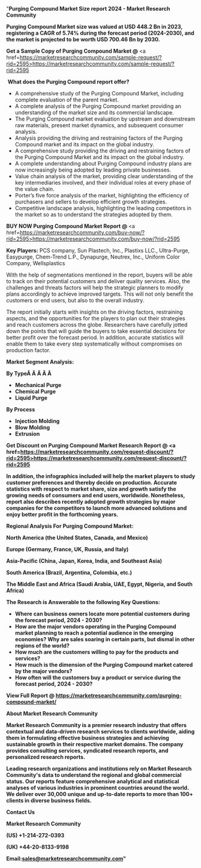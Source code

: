 "<strong>Purging Compound Market Size report 2024 - Market Research Community</strong>

<strong>Purging Compound Market size was valued at USD 448.2 Bn in 2023, registering a CAGR of 5.74% during the forecast period (2024-2030), and the market is projected to be worth USD 700.46 Bn by 2030.</strong>

<strong>Get a Sample Copy of Purging Compound Market @ </strong><a href=https://marketresearchcommunity.com/sample-request/?rid=2595><u>https://marketresearchcommunity.com/sample-request/?rid=2595</u></a>

 <strong><b>What does the Purging Compound report offer?</b></strong>
<ul>
  <li>A comprehensive study of the Purging Compound Market, including complete evaluation of the parent market.</li>
  <li>A complete analysis of the Purging Compound market providing an understanding of the market size and its commercial landscape.</li>
  <li>The Purging Compound market evaluation by upstream and downstream raw materials, present market dynamics, and subsequent consumer analysis.</li>
  <li>Analysis providing the driving and restraining factors of the Purging Compound market and its impact on the global industry.</li>
  <li>A comprehensive study providing the driving and restraining factors of the Purging Compound Market and its impact on the global industry.</li>
  <li>A complete understanding about Purging Compound industry plans are now increasingly being adopted by leading private businesses.</li>
  <li>Value chain analysis of the market, providing clear understanding of the key intermediaries involved, and their individual roles at every phase of the value chain.</li>
  <li>Porter’s five force analysis of the market, highlighting the efficiency of purchasers and sellers to develop efficient growth strategies.</li>
  <li>Competitive landscape analysis, highlighting the leading competitors in the market so as to understand the strategies adopted by them.</li>
</ul>

<strong>BUY NOW Purging Compound Market Report @ </b></strong><a href=https://marketresearchcommunity.com/buy-now/?rid=2595><u>https://marketresearchcommunity.com/buy-now/?rid=2595</u></a>

<strong>Key Players:</strong> 
PCS company, Sun Plastech, Inc., Plastixs LLC., Ultra-Purge, Easypurge, Chem-Trend L.P., Dynapurge, Neutrex, Inc., Uniform Color Company, Wellsplastics

With the help of segmentations mentioned in the report, buyers will be able to track on their potential customers and deliver quality services. Also, the challenges and threats factors will help the strategic planners to modify plans accordingly to achieve improved targets. This will not only benefit the customers or end users, but also to the overall industry.

The report initially starts with insights on the driving factors, restraining aspects, and the opportunities for the players to plan out their strategies and reach customers across the globe. Researchers have carefully jotted down the points that will guide the buyers to take essential decisions for better profit over the forecast period. In addition, accurate statistics will enable them to take every step systematically without compromises on production factor.

<strong>Market Segment Analysis:</strong>


<strong><strong>By TypeÂ Â Â Â Â  </strong></h4>
<ul>
 	<li>Mechanical Purge</li>
 	<li>Chemical Purge</li>
 	<li>Liquid Purge</li>
</ul>
<strong><strong>By Process </strong></h4>
<ul>
 	<li>Injection Molding</li>
 	<li>Blow Molding</li>
 	<li>Extrusion</li>
</ul>

<strong>Get Discount on Purging Compound Market Research Report @ </b></strong><a href=https://marketresearchcommunity.com/request-discount/?rid=2595><u>https://marketresearchcommunity.com/request-discount/?rid=2595</u></a>

In addition, the infographics included will help the market players to study customer preferences and thereby decide on production. Accurate statistics with respect to market share, size and growth satisfy the growing needs of consumers and end users, worldwide. Nonetheless, report also describes recently adopted growth strategies by major companies for the competitors to launch more advanced solutions and enjoy better profit in the forthcoming years.

<strong>Regional Analysis For Purging Compound Market:</strong>

<strong>North America</strong> (the United States, Canada, and Mexico)

<strong>Europe</strong> (Germany, France, UK, Russia, and Italy)

<strong>Asia-Pacific</strong> (China, Japan, Korea, India, and Southeast Asia)

<strong>South America</strong> (Brazil, Argentina, Colombia, etc.)

<strong>The Middle East and Africa</strong> (Saudi Arabia, UAE, Egypt, Nigeria, and South Africa)

<strong>The Research is Answerable to the following Key Questions:</strong>
<ul>
 	<li>Where can business owners locate more potential customers during the forecast period, 2024 - 2030?</li>
 	<li>How are the major vendors operating in the Purging Compound market planning to reach a potential audience in the emerging economies? Why are sales soaring in certain parts, but dismal in other regions of the world?</li>
 	<li>How much are the customers willing to pay for the products and services?</li>
 	<li>How much is the dimension of the Purging Compound market catered by the major vendors?</li>
 	<li>How often will the customers buy a product or service during the forecast period, 2024 - 2030?</li>
</ul>

<strong>View Full Report @</strong> <a href=https://marketresearchcommunity.com/purging-compound-market/>https://marketresearchcommunity.com/purging-compound-market/</a>

<strong>About Market Research Community</strong>

Market Research Community is a premier research industry that offers contextual and data-driven research services to clients worldwide, aiding them in formulating effective business strategies and achieving sustainable growth in their respective market domains. The company provides consulting services, syndicated research reports, and personalized research reports.

Leading research organizations and institutions rely on Market Research Community's data to understand the regional and global commercial status. Our reports feature comprehensive analytical and statistical analyses of various industries in prominent countries around the world. We deliver over 30,000 unique and up-to-date reports to more than 100+ clients in diverse business fields.

<strong>Contact Us</strong>

<strong>Market Research Community</strong>

(US) +1-214-272-0393

(UK) +44-20-8133-9198

<strong>Email:</strong>sales@marketresearchcommunity.com"
